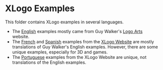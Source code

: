 # XLogo Examples

This folder contains XLogo examples in several languages. 

- The [English](en) examples mostly came from Guy Walker's [Logo Arts](http://www.cr31.co.uk/logoarts/index.html) website.
- The [French](fr) and [Spanish](es) examples from the [XLogo Website](https://xlogo.tuxfamily.org/) are mostly translations of Guy Walker's English examples. However, there are some unique examples, especially for 3D and games. 
- The [Portuguese](pt) examples from the XLogo Website are unique, not translations of the English examples.